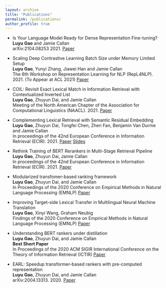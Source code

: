 ```yaml
---
layout: archive
title: "Publications"
permalink: /publications/
author_profile: true
---
```


* Is Your Language Model Ready for Dense Representation Fine-tuning? \
**Luyu Gao** and Jamie Callan \
arXiv:2104.08253 2021. [Paper](https://arxiv.org/abs/2104.08253) 

* Scaling Deep Contrastive Learning Batch Size under Memory Limited Setup \
**Luyu Gao**, Yunyi Zhang, Jiawei Han and Jamie Callan \
The 6th Workshop on Representation Learning for NLP (RepL4NLP). 2021. (To Appear at ACL 2021) [Paper](https://arxiv.org/abs/2101.06983) 

* COIL: Revisit Exact Lexical Match in Information Retrieval with Contextualized Inverted List\
**Luyu Gao**, Zhuyun Dai, and Jamie Callan \
Meeting of the North American Chapter of the Association for Computational Linguistics (NAACL). 2021. [Paper](https://arxiv.org/abs/2104.07186) 

* Complementing Lexical Retrieval with Semantic Residual Embedding\
**Luyu Gao**, Zhuyun Dai, Tongfei Chen, Zhen Fan, Benjamin Van Durme and Jamie Callan \
In proceedings of the 42nd European Conference in Information Retrieval (ECIR). 2021. [Paper](https://arxiv.org/abs/2004.13969) [Slides](https://docs.google.com/presentation/d/15cky852qV_qNrsCn0ifs6EZ8mHRkLU6qyPv1LfvbisE/edit?usp=sharing)

* Rethink Training of BERT Rerankers in Multi-Stage Retrieval Pipeline \
**Luyu Gao**, Zhuyun Dai, Jamie Callan \
In proceedings of the 42nd European Conference in Information Retrieval (ECIR). 2021. [Paper](https://arxiv.org/abs/2101.08751)

* Modularized transfomer-based ranking framework \
**Luyu Gao**, Zhuyun Dai, and Jamie Callan \
In Proceedings of the 2020 Conference on Empirical Methods in Natural Language Processing (EMNLP) [Paper](https://arxiv.org/abs/2004.13313) 

* Improving Target-side Lexical Transfer in Multilingual Neural Machine Translation\
**Luyu Gao**, Xinyi Wang, Graham Neubig \
Findings of the 2020 Conference on Empirical Methods in Natural Language Processing (EMNLP) [Paper](https://arxiv.org/abs/2010.01667) 

* Understanding BERT rankers under distillation\
**Luyu Gao**, Zhuyun Dai, and Jamie Callan \
**Best Short Paper** \
In Proceedings of the 2020 ACM SIGIR International Conference on the Theory of Information Retrieval (ICTIR) [Paper](https://arxiv.org/abs/2007.11088) 

* EARL: Speedup transformer-based rankers with pre-computed representation\
**Luyu Gao**, Zhuyun Dai, and Jamie Callan \
arXiv:2004.13313. 2020. [Paper](https://arxiv.org/pdf/2004.13313.pdf) 


